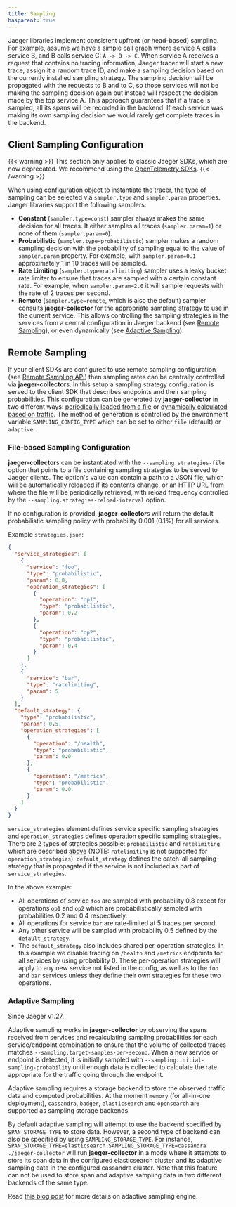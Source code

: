 ```yaml
---
title: Sampling
hasparent: true
---
```


Jaeger libraries implement consistent upfront (or head-based) sampling. For example, assume we have a simple call graph where service A calls service B, and B calls service C: `A -> B -> C`. When service A receives a request that contains no tracing information, Jaeger tracer will start a new trace, assign it a random trace ID, and make a sampling decision based on the currently installed sampling strategy. The sampling decision will be propagated with the requests to B and to C, so those services will not be making the sampling decision again but instead will respect the decision made by the top service A. This approach guarantees that if a trace is sampled, all its spans will be recorded in the backend. If each service was making its own sampling decision we would rarely get complete traces in the backend.

## Client Sampling Configuration

{{< warning >}}
This section only applies to classic Jaeger SDKs, which are now deprecated.
We recommend using the [OpenTelemetry SDKs](https://opentelemetry.io).
{{< /warning >}}

When using configuration object to instantiate the tracer, the type of sampling can be selected via `sampler.type` and `sampler.param` properties. Jaeger libraries support the following samplers:

* **Constant** (`sampler.type=const`) sampler always makes the same decision for all traces. It either samples all traces (`sampler.param=1`) or none of them (`sampler.param=0`).
* **Probabilistic** (`sampler.type=probabilistic`) sampler makes a random sampling decision with the probability of sampling equal to the value of `sampler.param` property. For example, with `sampler.param=0.1` approximately 1 in 10 traces will be sampled.
* **Rate Limiting** (`sampler.type=ratelimiting`) sampler uses a leaky bucket rate limiter to ensure that traces are sampled with a certain constant rate. For example, when `sampler.param=2.0` it will sample requests with the rate of 2 traces per second.
* **Remote** (`sampler.type=remote`, which is also the default) sampler consults **jaeger-collector** for the appropriate sampling strategy to use in the current service. This allows controlling the sampling strategies in the services from a central configuration in Jaeger backend (see [Remote Sampling](#remote-sampling)), or even dynamically (see [Adaptive Sampling](#adaptive-sampling)).

## Remote Sampling

If your client SDKs are configured to use remote sampling configuration (see [Remote Sampling API][remote-sampling-api]) then sampling rates can be centrally controlled via **jaeger-collector**s. In this setup a sampling strategy configuration is served to the client SDK that describes endpoints and their sampling probabilities. This configuration can be generated by **jaeger-collector** in two different ways: [periodically loaded from a file](#file-based-sampling-configuration) or [dynamically calculated based on traffic](#adaptive-sampling). The method of generation is controlled by the environment variable `SAMPLING_CONFIG_TYPE` which can be set to either `file` (default) or `adaptive`.

[remote-sampling-api]: ../apis/#remote-sampling-configuration-stable

### File-based Sampling Configuration

**jaeger-collector**s can be instantiated with the `--sampling.strategies-file` option that points to a file containing sampling strategies to be served to Jaeger clients. The option's value can contain a path to a JSON file, which will be automatically reloaded if its contents change, or an HTTP URL from where the file will be periodically retrieved, with reload frequency controlled by the `--sampling.strategies-reload-interval` option.

If no configuration is provided, **jaeger-collector**s will return the default probabilistic sampling policy with probability 0.001 (0.1%) for all services.

Example `strategies.json`:
```json
{
  "service_strategies": [
    {
      "service": "foo",
      "type": "probabilistic",
      "param": 0.8,
      "operation_strategies": [
        {
          "operation": "op1",
          "type": "probabilistic",
          "param": 0.2
        },
        {
          "operation": "op2",
          "type": "probabilistic",
          "param": 0.4
        }
      ]
    },
    {
      "service": "bar",
      "type": "ratelimiting",
      "param": 5
    }
  ],
  "default_strategy": {
    "type": "probabilistic",
    "param": 0.5,
    "operation_strategies": [
      {
        "operation": "/health",
        "type": "probabilistic",
        "param": 0.0
      },
      {
        "operation": "/metrics",
        "type": "probabilistic",
        "param": 0.0
      }
    ]
  }
}
```

`service_strategies` element defines service specific sampling strategies and `operation_strategies` defines operation specific sampling strategies. There are 2 types of strategies possible: `probabilistic` and `ratelimiting` which are described [above](#client-sampling-configuration) (NOTE: `ratelimiting` is not supported for `operation_strategies`). `default_strategy` defines the catch-all sampling strategy that is propagated if the service is not included as part of `service_strategies`.

In the above example:

* All operations of service `foo` are sampled with probability 0.8 except for operations `op1` and `op2` which are probabilistically sampled with probabilities 0.2 and 0.4 respectively.
* All operations for service `bar` are rate-limited at 5 traces per second.
* Any other service will be sampled with probability 0.5 defined by the `default_strategy`.
* The `default_strategy` also includes shared per-operation strategies. In this example we disable tracing on `/health` and `/metrics` endpoints for all services by using probability 0. These per-operation strategies will apply to any new service not listed in the config, as well as to the `foo` and `bar` services unless they define their own strategies for these two operations.

### Adaptive Sampling

Since Jaeger v1.27.

Adaptive sampling works in **jaeger-collector** by observing the spans received from services and recalculating sampling probabilities for each service/endpoint combination to ensure that the volume of collected traces matches `--sampling.target-samples-per-second`. When a new service or endpoint is detected, it is initially sampled with `--sampling.initial-sampling-probability` until enough data is collected to calculate the rate appropriate for the traffic going through the endpoint.

Adaptive sampling requires a storage backend to store the observed traffic data and computed probabilities. At the moment `memory` (for all-in-one deployment), `cassandra`, `badger`, `elasticsearch` and `opensearch` are supported as sampling storage backends.

By default adaptive sampling will attempt to use the backend specified by `SPAN_STORAGE_TYPE` to store data. However, a second type of backend can also be specified by using `SAMPLING_STORAGE_TYPE`. For instance, `SPAN_STORAGE_TYPE=elasticsearch SAMPLING_STORAGE_TYPE=cassandra ./jaeger-collector` will run **jaeger-collector** in a mode where it attempts to store its span data in the configured elasticsearch cluster and its adaptive sampling data in the configured cassandra cluster. Note that this feature can not be used to store span and adaptive sampling data in two different backends of the same type.

Read [this blog post](https://medium.com/jaegertracing/adaptive-sampling-in-jaeger-50f336f4334) for more details on adaptive sampling engine.
